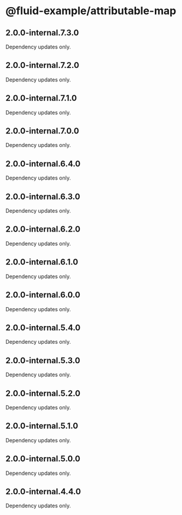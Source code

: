 # @fluid-example/attributable-map

## 2.0.0-internal.7.3.0

Dependency updates only.

## 2.0.0-internal.7.2.0

Dependency updates only.

## 2.0.0-internal.7.1.0

Dependency updates only.

## 2.0.0-internal.7.0.0

Dependency updates only.

## 2.0.0-internal.6.4.0

Dependency updates only.

## 2.0.0-internal.6.3.0

Dependency updates only.

## 2.0.0-internal.6.2.0

Dependency updates only.

## 2.0.0-internal.6.1.0

Dependency updates only.

## 2.0.0-internal.6.0.0

Dependency updates only.

## 2.0.0-internal.5.4.0

Dependency updates only.

## 2.0.0-internal.5.3.0

Dependency updates only.

## 2.0.0-internal.5.2.0

Dependency updates only.

## 2.0.0-internal.5.1.0

Dependency updates only.

## 2.0.0-internal.5.0.0

Dependency updates only.

## 2.0.0-internal.4.4.0

Dependency updates only.
